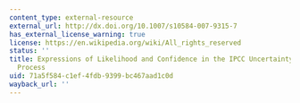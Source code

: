 ```yaml
---
content_type: external-resource
external_url: http://dx.doi.org/10.1007/s10584-007-9315-7
has_external_license_warning: true
license: https://en.wikipedia.org/wiki/All_rights_reserved
status: ''
title: Expressions of Likelihood and Confidence in the IPCC Uncertainty Assessment
  Process
uid: 71a5f584-c1ef-4fdb-9399-bc467aad1c0d
wayback_url: ''
---
```

